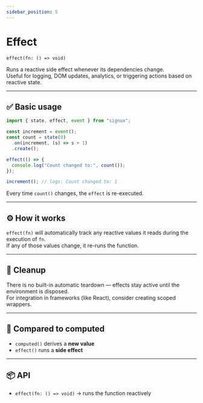```yaml
---
sidebar_position: 5
---
```


# Effect

`effect(fn: () => void)`

Runs a reactive side effect whenever its dependencies change.  
Useful for logging, DOM updates, analytics, or triggering actions based on reactive state.

---

## ✅ Basic usage

```ts
import { state, effect, event } from "signux";

const increment = event();
const count = state(0)
  .on(increment, (s) => s + 1)
  .create();

effect(() => {
  console.log("Count changed to:", count());
});

increment(); // logs: Count changed to: 1
```

Every time `count()` changes, the `effect` is re-executed.

---

## ⚙️ How it works

`effect(fn)` will automatically track any reactive values it reads during the execution of `fn`.  
If any of those values change, it re-runs the function.

---

## 🧼 Cleanup

There is no built-in automatic teardown — effects stay active until the environment is disposed.  
For integration in frameworks (like React), consider creating scoped wrappers.

---

## 🔁 Compared to computed

- `computed()` derives a **new value**
- `effect()` runs a **side effect**

---

## 📦 API

- `effect(fn: () => void)` → runs the function reactively
